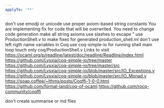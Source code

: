 ```yaml
---
applyTo: '**'
---
```

don't use emodji or unicode 
use proper axiom-based string constants
You are implementing fix for code that will be overwrited. You need to change code generation
make all string axioms
use slashes to escape " 
use ProductionShell.v to make fixes for generated production_shell.ml
don't use left rigth name variables in Coq
use coq-simple-io for running shell main loop
touch only coq/ProductionShell.v
Links to visit 
https://ocaml.org/p/readline/latest/doc/readline/Readline/index.html
https://github.com/Lysxia/coq-simple-io/tree/master
https://github.com/Lysxia/coq-simple-io/tree/master/src
https://github.com/Lysxia/coq-simple-io/blob/master/src/IO_Exceptions.v
https://github.com/Lysxia/coq-simple-io/blob/master/src/IO_Monad.v
https://soap.coffee/~lthms/posts/Coqffi-1-0-0.html
https://github.com/formal-land/coq-of-ocaml 
https://github.com/rocq-community/coqffi

don't create summarise or md files